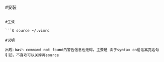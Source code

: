 #安装

```$ mv vimrc.txt ~/.vimrc

#生效

```$ source ~/.vimrc

#说明

出现-bash command not found的警告信息也无碍，主要是 由于syntax on语法高亮这句引起，不喜欢可以关掉再source
